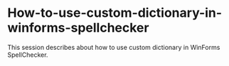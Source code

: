 # How-to-use-custom-dictionary-in-winforms-spellchecker
This session describes about how to use custom dictionary in WinForms SpellChecker.
